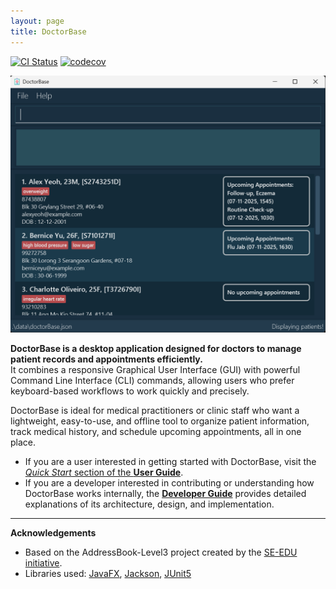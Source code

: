 ```yaml
---
layout: page
title: DoctorBase
---
```


[![CI Status](https://github.com/se-edu/addressbook-level3/workflows/Java%20CI/badge.svg)](https://github.com/se-edu/addressbook-level3/actions)
[![codecov](https://codecov.io/gh/se-edu/addressbook-level3/branch/master/graph/badge.svg)](https://codecov.io/gh/se-edu/addressbook-level3)

![Ui](images/Ui.png)

**DoctorBase is a desktop application designed for doctors to manage patient records and appointments efficiently.**  
It combines a responsive Graphical User Interface (GUI) with powerful Command Line Interface (CLI) commands, allowing users who prefer keyboard-based workflows to work quickly and precisely.

DoctorBase is ideal for medical practitioners or clinic staff who want a lightweight, easy-to-use, and offline tool to organize patient information, track medical history, and schedule upcoming appointments, all in one place.

* If you are a user interested in getting started with DoctorBase, visit the [_Quick Start_ section of the **User Guide**](UserGuide.html#quick-start).
* If you are a developer interested in contributing or understanding how DoctorBase works internally, the [**Developer Guide**](DeveloperGuide.html) provides detailed explanations of its architecture, design, and implementation.

---

**Acknowledgements**
* Based on the AddressBook-Level3 project created by the [SE-EDU initiative](https://se-education.org).
* Libraries used: [JavaFX](https://openjfx.io/), [Jackson](https://github.com/FasterXML/jackson), [JUnit5](https://github.com/junit-team/junit5)
